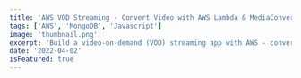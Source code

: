 ```yaml
---
title: 'AWS VOD Streaming - Convert Video with AWS Lambda & MediaConvert'
tags: ['AWS', 'MongoDB', 'Javascript']
image: 'thumbnail.png'
excerpt: 'Build a video-on-demand (VOD) streaming app with AWS - convert uploaded video to adaptive media format (CMAF) with AWS Lambda and MediaConvert.'
date: '2022-04-02'
isFeatured: true
---
```


